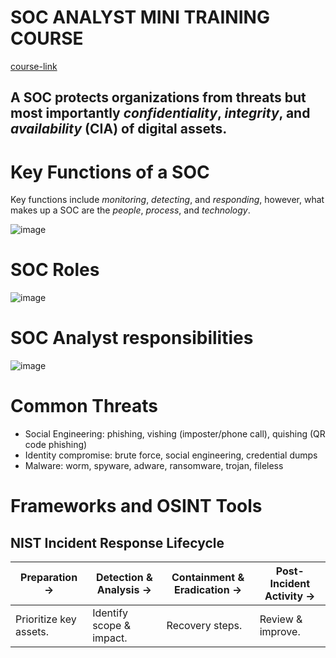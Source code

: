 # SOC ANALYST MINI TRAINING COURSE
[course-link](https://www.youtube.com/watch?v=GxFBa-wfSbs)

## A SOC protects organizations from threats but most importantly *confidentiality*, *integrity*, and *availability* (CIA) of digital assets. 

# Key Functions of a SOC
Key functions include *monitoring*, *detecting*, and *responding*, however, what makes up a SOC are the *people*, *process*, and *technology*.

![image](https://github.com/user-attachments/assets/28b0e5ba-261c-44d5-9452-3b636160419a)

# SOC Roles
![image](https://github.com/user-attachments/assets/53bf058d-eb15-42a4-9169-85c112c4b5af)

# SOC Analyst responsibilities
![image](https://github.com/user-attachments/assets/00f4cf30-53ca-4681-ba03-90fdab4673b1)

# Common Threats
- Social Engineering: phishing, vishing (imposter/phone call), quishing (QR code phishing)
- Identity compromise: brute force, social engineering, credential dumps
- Malware: worm, spyware, adware, ransomware, trojan, fileless

# Frameworks and OSINT Tools
## NIST Incident Response Lifecycle

| Preparation →     | Detection & Analysis →   | Containment & Eradication →   | Post-Incident Activity →   |
|-------------------|--------------------------|-------------------------------|----------------------------|
| Prioritize key assets. | Identify scope & impact. | Recovery steps.                | Review & improve.          |



